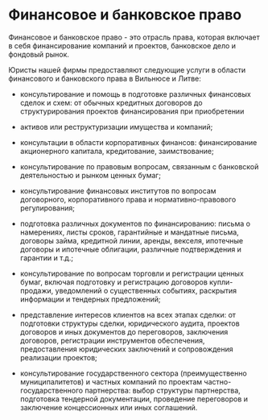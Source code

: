 # Финансовое и банковское право

Финансовое и банковское право - это отрасль права, которая включает в себя финансирование компаний и проектов, банковское дело и фондовый рынок.

Юристы нашей фирмы предоставляют следующие услуги в области финансового и банковского права в Вильнюсе и Литве:

- консультирование и помощь в подготовке различных финансовых сделок и схем: от обычных кредитных договоров до структурирования проектов финансирования при приобретении 

- активов или реструктуризации имущества и компаний;

- консультации в области корпоративных финансов: финансирование акционерного капитала, кредитование, заимствование;

- консультирование по правовым вопросам, связанным с банковской деятельностью и рынком ценных бумаг;

- консультирование финансовых институтов по вопросам договорного, корпоративного права и нормативно-правового регулирования;

- подготовка различных документов по финансированию: письма о намерениях, листы сроков, гарантийные и мандатные письма, договоры займа, кредитной линии, аренды, векселя, ипотечные договоры и ипотечные облигации, различные подтверждения и гарантии и т.д.;

- консультирование по вопросам торговли и регистрации ценных бумаг, включая подготовку и регистрацию договоров купли-продажи, уведомлений о существенных событиях, раскрытия информации и тендерных предложений;

- представление интересов клиентов на всех этапах сделки: от подготовки структуры сделки, юридического аудита, проектов договоров и иных документов до переговоров, заключения договоров, регистрации инструментов обеспечения, предоставления юридических заключений и сопровождения реализации проектов;

- консультирование государственного сектора (преимущественно муниципалитетов) и частных компаний по проектам частно-государственного партнерства: выбор структуры партнерства, подготовка тендерной документации, проведение переговоров и заключение концессионных или иных соглашений.
